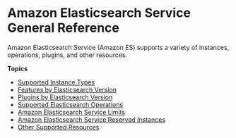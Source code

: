 # Amazon Elasticsearch Service General Reference<a name="aes-genref"></a>

 Amazon Elasticsearch Service \(Amazon ES\) supports a variety of instances, operations, plugins, and other resources\.

**Topics**
+ [Supported Instance Types](aes-supported-instance-types.md)
+ [Features by Elasticsearch Version](aes-features-by-version.md)
+ [Plugins by Elasticsearch Version](aes-supported-plugins.md)
+ [Supported Elasticsearch Operations](aes-supported-es-operations.md)
+ [Amazon Elasticsearch Service Limits](aes-limits.md)
+ [Amazon Elasticsearch Service Reserved Instances](aes-ri.md)
+ [Other Supported Resources](aes-supported-resources.md)